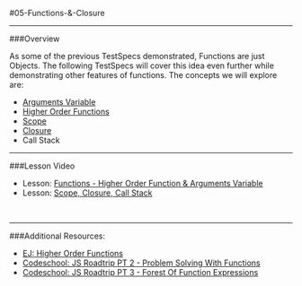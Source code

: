 #05-Functions-&-Closure
<hr>

###Overview

As some of the previous TestSpecs demonstrated, Functions are just Objects.  The following TestSpecs will cover this idea even further while demonstrating other features of functions.  The concepts we will explore are:

- [Arguments Variable](https://developer.mozilla.org/en-US/docs/Web/JavaScript/Reference/Functions/arguments)
- [Higher Order Functions](http://eloquentjavascript.net/05_higher_order.html)
- [Scope](http://javascriptplayground.com/blog/2012/04/javascript-variable-scope-this/) 
- [Closure](http://javascript-roadtrip-part3.codeschool.com/levels/2)
- Call Stack



<hr>


###Lesson Video

- Lesson: [Functions - Higher Order Function & Arguments Variable](https://www.youtube.com/watch?v=SNBn8Y5kTeY)
- Lesson: [Scope, Closure, Call Stack](https://www.youtube.com/watch?v=gLCNZHB1v5g)

<br>
<hr>


###Additional Resources:

- [EJ: Higher Order Functions](http://eloquentjavascript.net/05_higher_order.html)
- [Codeschool: JS Roadtrip PT 2 - Problem Solving With Functions ](http://javascript-roadtrip-part2.codeschool.com/levels/4/challenges/6)
- [Codeschool: JS Roadtrip PT 3 - Forest Of Function Expressions](http://javascript-roadtrip-part3.codeschool.com/levels/1)
